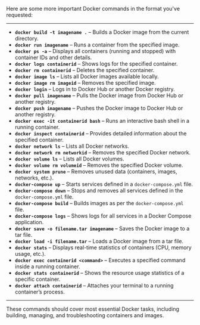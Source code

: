 Here are some more important Docker commands in the format you've requested:

---

- **`docker build -t imagename .`** – Builds a Docker image from the current directory.
- **`docker run imagename`** – Runs a container from the specified image.
- **`docker ps -a`** – Displays all containers (running and stopped) with container IDs and other details.
- **`docker logs containerid`** – Shows logs for the specified container.
- **`docker rm containerid`** – Deletes the specified container.
- **`docker image ls`** – Lists all Docker images available locally.
- **`docker image rm imageid`** – Removes the specified image.
- **`docker login`** – Logs in to Docker Hub or another Docker registry.
- **`docker pull imagename`** – Pulls the Docker image from Docker Hub or another registry.
- **`docker push imagename`** – Pushes the Docker image to Docker Hub or another registry.
- **`docker exec -it containerid bash`** – Runs an interactive bash shell in a running container.
- **`docker inspect containerid`** – Provides detailed information about the specified container.
- **`docker network ls`** – Lists all Docker networks.
- **`docker network rm networkid`** – Removes the specified Docker network.
- **`docker volume ls`** – Lists all Docker volumes.
- **`docker volume rm volumeid`** – Removes the specified Docker volume.
- **`docker system prune`** – Removes unused data (containers, images, networks, etc.).
- **`docker-compose up`** – Starts services defined in a `docker-compose.yml` file.
- **`docker-compose down`** – Stops and removes all services defined in the `docker-compose.yml` file.
- **`docker-compose build`** – Builds images as per the `docker-compose.yml` file.
- **`docker-compose logs`** – Shows logs for all services in a Docker Compose application.
- **`docker save -o filename.tar imagename`** – Saves the Docker image to a tar file.
- **`docker load -i filename.tar`** – Loads a Docker image from a tar file.
- **`docker stats`** – Displays real-time statistics of containers (CPU, memory usage, etc.).
- **`docker exec containerid <command>`** – Executes a specified command inside a running container.
- **`docker stats containerid`** – Shows the resource usage statistics of a specific container.
- **`docker attach containerid`** – Attaches your terminal to a running container’s process.

---

These commands should cover most essential Docker tasks, including building, managing, and troubleshooting containers and images.
